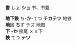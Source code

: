 
**書**  しょ  **ショ**  书、书籍     
 

**地下鉄**  ち-か-てつ  **チカテツ**   地铁   
**地**図  **ち**ず  チズ  地图     
**下**  -**か**  接尾   ｘｘ下      
**鉄**  てつ  **テツ**    
  
  

